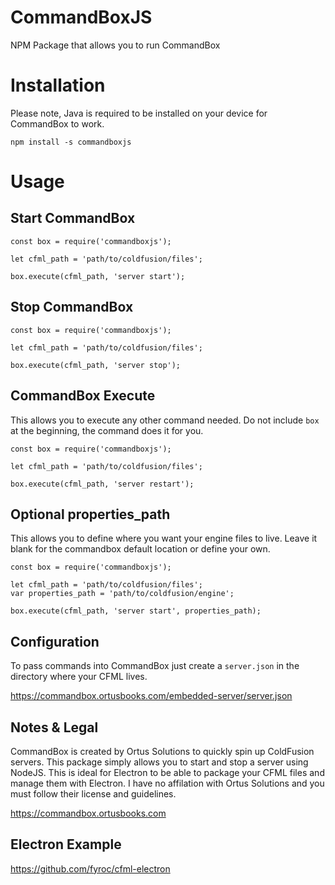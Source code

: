 # CommandBoxJS
NPM Package that allows you to run CommandBox 

# Installation

Please note, Java is required to be installed on your device for CommandBox to work.

`npm install -s commandboxjs`

# Usage

## Start CommandBox

```
const box = require('commandboxjs');

let cfml_path = 'path/to/coldfusion/files';

box.execute(cfml_path, 'server start');
```

## Stop CommandBox

```
const box = require('commandboxjs');

let cfml_path = 'path/to/coldfusion/files';

box.execute(cfml_path, 'server stop');
```

## CommandBox Execute
This allows you to execute any other command needed. Do not include `box` at the beginning, the command does it for you.

```
const box = require('commandboxjs');

let cfml_path = 'path/to/coldfusion/files';

box.execute(cfml_path, 'server restart');
```

## Optional properties_path
This allows you to define where you want your engine files to live. Leave it blank for the commandbox default location or define your own.

```
const box = require('commandboxjs');

let cfml_path = 'path/to/coldfusion/files';
var properties_path = 'path/to/coldfusion/engine';

box.execute(cfml_path, 'server start', properties_path);
```

## Configuration

To pass commands into CommandBox just create a `server.json` in the directory where your CFML lives.

https://commandbox.ortusbooks.com/embedded-server/server.json

## Notes & Legal

CommandBox is created by Ortus Solutions to quickly spin up ColdFusion servers. This package simply allows you to start and stop a server using NodeJS. This is ideal for Electron to be able to package your CFML files and manage them with Electron. I have no affilation with Ortus Solutions and you must follow their license and guidelines.

https://commandbox.ortusbooks.com

## Electron Example

https://github.com/fyroc/cfml-electron



